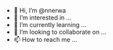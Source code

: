 - 👋 Hi, I’m @nnerwa
- 👀 I’m interested in ...
- 🌱 I’m currently learning ...
- 💞️ I’m looking to collaborate on ...
- 📫 How to reach me ...

<!---
nnerwa/nnerwa is a ✨ special ✨ repository because its `README.md` (this file) appears on your GitHub profile.
You can click the Preview link to take a look at your changes.
--->
